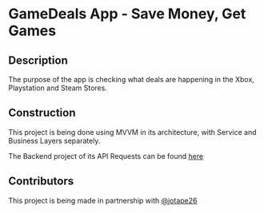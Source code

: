# GameDeals App - Save Money, Get Games

## Description
The purpose of the app is checking what deals are happening in the Xbox, Playstation and Steam Stores.

## Construction
This project is being done using MVVM in its architecture, with Service and Business Layers separately.

The Backend project of its API Requests can be found [here](https://github.com/jotape26/gamedeals-vapor)

## Contributors
This project is being made in partnership with [@jotape26](https://github.com/jotape26)
